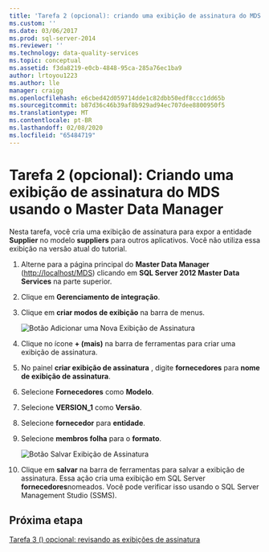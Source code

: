 ```yaml
---
title: 'Tarefa 2 (opcional): criando uma exibição de assinatura do MDS usando Master Data Manager | Microsoft Docs'
ms.custom: ''
ms.date: 03/06/2017
ms.prod: sql-server-2014
ms.reviewer: ''
ms.technology: data-quality-services
ms.topic: conceptual
ms.assetid: f3da8219-e0cb-4848-95ca-285a76ec1ba9
author: lrtoyou1223
ms.author: lle
manager: craigg
ms.openlocfilehash: e6cbed42d059714dde1c82dbb50edf8ccc1dd65b
ms.sourcegitcommit: b87d36c46b39af8b929ad94ec707dee8800950f5
ms.translationtype: MT
ms.contentlocale: pt-BR
ms.lasthandoff: 02/08/2020
ms.locfileid: "65484719"
---
```

# <a name="task-2-optional-creating-a-mds-subscription-view-using-master-data-manager"></a>Tarefa 2 (opcional): Criando uma exibição de assinatura do MDS usando o Master Data Manager
  Nesta tarefa, você cria uma exibição de assinatura para expor a entidade **Supplier** no modelo **suppliers** para outros aplicativos. Você não utiliza essa exibição na versão atual do tutorial.  
  
1.  Alterne para a página principal do **Master Data Manager** ([http://localhost/MDS](http://localhost/MDS)) clicando em **SQL Server 2012 Master Data Services** na parte superior.  
  
2.  Clique em **Gerenciamento de integração**.  
  
3.  Clique em **criar modos de exibição** na barra de menus.  
  
     ![Botão Adicionar uma Nova Exibição de Assinatura](../../2014/tutorials/media/et-creatingamdssubscriptionviewusingmdm-01.jpg "Botão Adicionar uma Nova Exibição de Assinatura")  
  
4.  Clique no ícone **+ (mais)** na barra de ferramentas para criar uma exibição de assinatura.  
  
5.  No painel **criar exibição de assinatura** , digite **fornecedores** para **nome de exibição de assinatura**.  
  
6.  Selecione **Fornecedores** como **Modelo**.  
  
7.  Selecione **VERSION_1** como **Versão**.  
  
8.  Selecione **fornecedor** para **entidade**.  
  
9. Selecione **membros folha** para o **formato**.  
  
     ![Botão Salvar Exibição de Assinatura](../../2014/tutorials/media/et-creatingamdssubscriptionviewusingmdm-02.jpg "Botão Salvar Exibição de Assinatura")  
  
10. Clique em **salvar** na barra de ferramentas para salvar a exibição de assinatura. Essa ação cria uma exibição em SQL Server **fornecedores**nomeados. Você pode verificar isso usando o SQL Server Management Studio (SSMS).  
  
## <a name="next-step"></a>Próxima etapa  
 [Tarefa 3 &#40;&#41; opcional: revisando as exibições de assinatura](task-3-optional-reviewing-the-subscription-views.md)  
  
  
